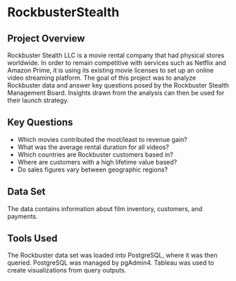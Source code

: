 # RockbusterStealth
## Project Overview 
Rockbuster Stealth LLC is a movie rental company that had physical stores worldwide.  In order to remain competitive with services such as Netflix and Amazon Prime, it is using its existing movie licenses to set up an online video streaming platform.  The goal of this project was to analyze Rockbuster data and answer key questions posed by the Rockbuster Stealth Management Board.  Insights drawn from the analysis can then be used for their launch strategy.  
## Key Questions 
- Which movies contributed the most/least to revenue gain?
- What was the average rental duration for all videos?
- Which countries are Rockbuster customers based in?
- Where are customers with a high lifetime value based?
- Do sales figures vary between geographic regions?
## Data Set 
The data contains information about film inventory, customers, and payments.  
## Tools Used
The Rockbuster data set was loaded into PostgreSQL, where it was then queried.  PostgreSQL was managed by pgAdmin4.  Tableau was used to create visualizations from query outputs.  
